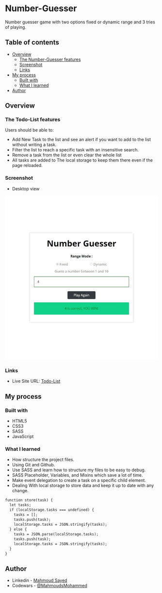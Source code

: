 # Number-Guesser

Number guesser game with two options fixed or dynamic range and 3 tries of playing.

## Table of contents

- [Overview](#overview)
  - [The Number-Guesser features](#the-Number-Guesser-features)
  - [Screenshot](#screenshot)
  - [Links](#links)
- [My process](#my-process)
  - [Built with](#built-with)
  - [What I learned](#what-i-learned)
- [Author](#author)

## Overview

### The Todo-List features

Users should be able to:

- Add New Task to the list and see an alert if you want to add to the list without writing a task.
- Filter the list to reach a specific task with an insensitive search.
- Remove a task from the list or even clear the whole list
- All tasks are added to The local storage to keep them there even if the page reloaded.

### Screenshot

- Desktop view

![](Static/screen.jpeg)

### Links

- Live Site URL: [Todo-List](https://mahmoudsmohammed.github.io/Todo-List/)

## My process

### Built with

- HTML5
- CSS3
- SASS
- JavaScript

### What I learned

- How structure the project files.
- Using Git and Github.
- Use SASS and learn how to structure my files to be easy to debug.
- SASS Placeholder, Variables, and Mixins which save a lot of time.
- Make event delegation to create a task on a specific child element.
- Dealing With local storage to store data and keep it up to date with any change.

```Js
function store(task) {
  let tasks;
  if (localStorage.tasks === undefined) {
    tasks = [];
    tasks.push(task);
    localStorage.tasks = JSON.stringify(tasks);
  } else {
    tasks = JSON.parse(localStorage.tasks);
    tasks.push(task);
    localStorage.tasks = JSON.stringify(tasks);
  }
}
```

## Author

- Linkedin - [Mahmoud Sayed](https://www.linkedin.com/in/mahmoud-sayed-b85536217/)
- Codewars - [@MahmoudsMohammed](https://www.codewars.com/users/MahmoudsMohammed)
